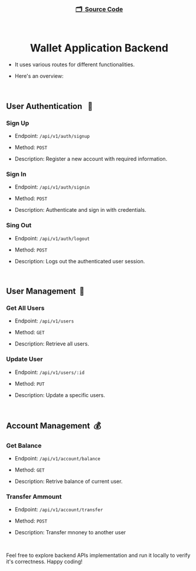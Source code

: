 <h3 align="center">

[🗂️&nbsp; Source Code](../server/)

</h3>
<br>

<h1 align="center">Wallet Application Backend</h1>

- It uses various routes for different functionalities.

- Here's an overview:

<br>

## User Authentication &nbsp; 🔐

### Sign Up

- Endpoint: `/api/v1/auth/signup`

- Method: `POST`

- Description: Register a new account with required information.

### Sign In

- Endpoint: `/api/v1/auth/signin`

- Method: `POST`

- Description: Authenticate and sign in with credentials.

### Sing Out

- Endpoint: `/api/v1/auth/logout`

- Method: `POST`

- Description: Logs out the authenticated user session.

<br>

## User Management &nbsp;👤

### Get All Users

- Endpoint: `/api/v1/users`

- Method: `GET`

- Description: Retrieve all users.

### Update User

- Endpoint: `/api/v1/users/:id`

- Method: `PUT`

- Description: Update a specific users.

<br/>

## Account Management &nbsp;💰

### Get Balance

- Endpoint: `/api/v1/account/balance`

- Method: `GET`

- Description: Retrive balance of current user.

### Transfer Ammount

- Endpoint: `/api/v1/account/transfer`

- Method: `POST`

- Description: Transfer mnoney to another user

<br>

Feel free to explore backend APIs implementation and run it locally to verify it's correctness. Happy coding!